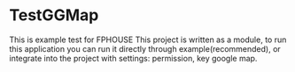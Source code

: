 # TestGGMap
This is example test for FPHOUSE
This project is written as a module, to run this application you can run it directly through example(recommended), or integrate into the project with settings: permission, key google map. 
